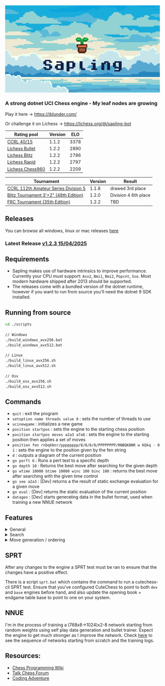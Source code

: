 <p align="center">
   <div style="width:640;height:320">
       <img style="width: inherit" src="./sapling-banner.png">
</div>
</p>

### A strong dotnet UCI Chess engine - My leaf nodes are growing

Play it here -> https://iblunder.com/

Or challenge it on Lichess -> https://lichess.org/@/sapling-bot


| Rating pool                                                                   | Version | ELO  |
|-------------------------------------------------------------------------------|---------|------|
| [CCRL 40/15](https://www.computerchess.org.uk/ccrl/4040/rating_list_all.html) | 1.1.2   | 3378 |
| [Lichess Bullet](https://lichess.org/@/Sapling-Bot/perf/bullet)               | 1.2.2   | 2890 |
| [Lichess Blitz](https://lichess.org/@/Sapling-Bot/perf/blitz)                 | 1.2.2   | 2786 |
| [Lichess Rapid](https://lichess.org/@/Sapling-Bot/perf/rapid)                 | 1.2.2   | 2797 |
| [Lichess Chess960](https://lichess.org/@/Sapling-Bot/perf/chess960)           | 1.2.2   | 2209 |

| Tournament                                                                                         | Version | Result           |
|----------------------------------------------------------------------------------------------------|---------|------------------|
| [CCRL 112th Amateur Series Division 5](https://talkchess.com/viewtopic.php?p=969661&hilit=sapling) | 1.1.8   | drawed 3rd place |
| [Blitz Tournament 3'+2" (48th Edition)](https://talkchess.com/viewtopic.php?t=84301&hilit=sapling) | 1.2.0   | Division 4 6th place              |
| [FRC Tournament (35th Edition)](https://talkchess.com/viewtopic.php?p=970724&hilit=sapling#p970724) | 1.2.2   | TBD              |

## Releases
You can browse all windows, linux or mac releases [here](https://github.com/Timmoth/Sapling/releases)

### Latest Release [v1.2.3 15/04/2025](https://github.com/Timmoth/Sapling/releases/tag/Sapling-1.2.3)

## Requirements
- Sapling makes use of hardware intrinsics to improve performance. Currently your CPU must support: `Avx2`, `Bmi1`, `Bmi2`, `Popcnt`, `Sse`. Most modern hardware shipped after 2013 should be supported.
- The releases come with a bundled version of the dotnet runtime, however if you want to run from source you'll need the dotnet 9 SDK installed.

## Running from source
```bash
cd ./scripts

// Windows
./build_windows_avx256.bat
./build_windows_avx512.bat

// Linux
./build_linux_avx256.sh
./build_linux_avx512.sh

// Osx
./build_osx_avx256.sh
./build_osx_avx512.sh
```

## Commands
- `quit` : exit the program
- `setoption name threads value 8` : sets the number of threads to use
- `ucinewgame` : initializes a new game
- `position startpos` : sets the engine to the starting chess position
- `position startpos moves a2a3 a7a6` : sets the engine to the starting position then applies a set of moves
- `position fen rnbqkbnr/pppppppp/8/8/8/8/PPPPPPPP/RNBQKBNR w KQkq - 0 1` : sets the engine to the position given by the fen string
- `d` : outputs a diagram of the current position
- `go perft 6` : Runs a pert test to a specific depth
- `go depth 10` : Returns the best move after searching for the given depth
- `go wtime 10000 btime 10000 winc 100 binc 100` : returns the best move after searching with the given time control
- `go see a2a3` : [Dev] returns a the result of static exchange evaluation for a given move
- `go eval` : [Dev] returns the static evaluation of the current position
- `datagen` : [Dev] starts generating data in the bullet format, used when training a new NNUE network

## Features

<details>
<Summary>General</Summary>
  
- Bitboards 
- NNUE (768 -> 1024)x2 -> 8
- Horizontal mirroring
- Output buckets x8
- Transposition table
- Lazy SMP
- Pondering
</details>

<details>
<Summary>Search</Summary>
  
- Negamax
- Quiescence
- Alpha-Beta pruning
- Iterative Deepening
- Asperation windows
- Null move pruning
- Late Move Pruning
- Futility Pruning
- Razoring
- Principal Variation Search
- Check extensions
- Internal Iterative Reduction
- Late Move Reductions
- Cuckoo filter repetition detection
</details>

<details>
<Summary>Move generation / ordering</Summary>

- Pseudo-legal movegen
- Static exchange evaluation
- Killer move heuristic
- Counter move heuristic
- History heuristic with malus
- Incremental sorting
- Magic bitboards
- PEXT bitboards
</details>

## SPRT
After any changes to the engine a SPRT test must be ran to ensure that the changes have a positive effect.

There is a script `sprt.bat` which contains the command to run a cutechess-cli SPRT test. Ensure that you've configured CuteChess to point to both `dev` and `base` engines before hand, and also update the opening book + endgame table base to point to one on your system.

## NNUE
I'm in the process of training a (768x8->1024)x2-8 network starting from random weights using self play data generation and bullet trainer. Expect the engine to get much stronger as I improve the network. Check [here](https://github.com/Timmoth/Sapling/tree/main/Sapling.Engine/Resources/WeightsHistory) to see the sequence of networks starting from scratch and the training logs.

## Resources:
- [Chess Programming Wiki](https://www.chessprogramming.org/)
- [Talk Chess Forum](https://talkchess.com/)
- [Coding Adventure](https://www.youtube.com/watch?v=U4ogK0MIzqk)
